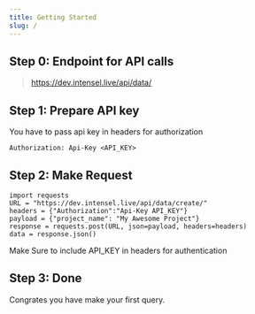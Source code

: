 ```yaml
---
title: Getting Started
slug: /
---
```


## Step 0: Endpoint for API calls



> https://dev.intensel.live/api/data/


## Step 1: Prepare API key

You have to pass api key in headers for authorization

```
Authorization: Api-Key <API_KEY>
```


## Step 2: Make Request

```
import requests
URL = "https://dev.intensel.live/api/data/create/"
headers = {"Authorization":"Api-Key API_KEY"}
payload = {"project_name": "My Awesome Project"}
response = requests.post(URL, json=payload, headers=headers)
data = response.json()
```

Make Sure to include API_KEY in headers for authentication

## Step 3: Done

Congrates you have make your first query.